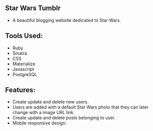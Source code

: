 ## Star Wars Tumblr
* A beautiful blogging website dedicated to Star Wars.

## Tools Used:
* Ruby
* Sinatra
* CSS
* Materialize
* Javascript
* PostgreSQL


## Features:
* Create update and delete new users.
* Users are added with a default Star Wars photo that they can later change with a image URL link.
* Create update and delete posts belonging to user.
* Mobile responsive design.